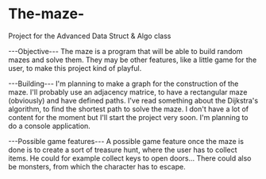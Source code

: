 # The-maze-
Project for the Advanced Data Struct & Algo class


---Objective--- 
The maze is a program that will be able to build random mazes and solve them. They may be other features, like a little game for the user, to make this project kind of playful. 

---Building---
I'm planning to make a graph for the construction of the maze. I'll probably use an adjacency matrice, to have a rectangular maze (obviously) and have defined paths. I've read something about the Dijkstra's algorithm, to find the shortest path to solve the maze. I don't have a lot of content for the moment but I'll start the project very soon. I'm planning to do a console application. 

---Possible game features---
A possible game feature once the maze is done is to create a sort of treasure hunt, where the user has to collect items. He could for example collect keys to open doors...
There could also be monsters, from which the character has to escape.
